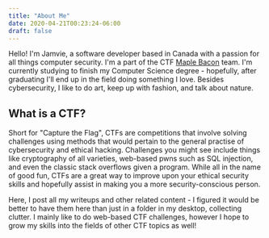 ```yaml
---
title: "About Me"
date: 2020-04-21T00:23:24-06:00
draft: false
---
```


Hello! I'm Jamvie, a software developer based in Canada with a passion for all things computer security. I'm a part of the CTF [Maple Bacon](https://ubcctf.github.io/) team. I'm currently studying to finish my Computer Science degree - hopefully, after graduating I'll end up in the field doing something I love. 
Besides cybersecurity, I like to do art, keep up with fashion, and talk about nature. 

**What is a CTF?**
------
Short for "Capture the Flag", CTFs are competitions that involve solving challenges using methods that would pertain to the general practise of cybersecurity and ethical hacking. Challenges you might see include things like cryptography of all varieties, web-based pwns such as SQL injection, and even the classic stack overflows given a program. While all in the name of good fun, CTFs are a great way to improve upon your ethical security skills and hopefully assist in making you a more security-conscious person. 

Here, I post all my writeups and other related content - I figured it would be better to have them here than just in a folder in my desktop, collecting clutter. I mainly like to do web-based CTF challenges, however I hope to grow my skills into the fields of other CTF topics as well! 